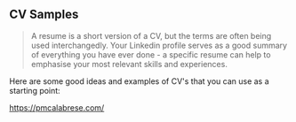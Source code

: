## CV Samples

>A resume is a short version of a CV, but the terms are often being used interchangedly. Your Linkedin profile serves as a good summary of everything you have ever done - a specific resume can help to emphasise your most relevant skills and experiences.

Here are some good ideas and examples of CV's that you can use as a starting point:

https://pmcalabrese.com/

